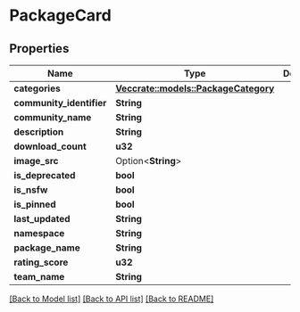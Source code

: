 # PackageCard

## Properties

Name | Type | Description | Notes
------------ | ------------- | ------------- | -------------
**categories** | [**Vec<crate::models::PackageCategory>**](PackageCategory.md) |  | 
**community_identifier** | **String** |  | 
**community_name** | **String** |  | 
**description** | **String** |  | 
**download_count** | **u32** |  | 
**image_src** | Option<**String**> |  | 
**is_deprecated** | **bool** |  | 
**is_nsfw** | **bool** |  | 
**is_pinned** | **bool** |  | 
**last_updated** | **String** |  | 
**namespace** | **String** |  | 
**package_name** | **String** |  | 
**rating_score** | **u32** |  | 
**team_name** | **String** |  | 

[[Back to Model list]](../README.md#documentation-for-models) [[Back to API list]](../README.md#documentation-for-api-endpoints) [[Back to README]](../README.md)


